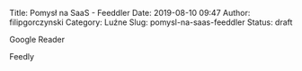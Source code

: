 Title: Pomysł na SaaS - Feeddler
Date: 2019-08-10 09:47
Author: filipgorczynski
Category: Luźne
Slug: pomysl-na-saas-feeddler
Status: draft

Google Reader

Feedly

 
